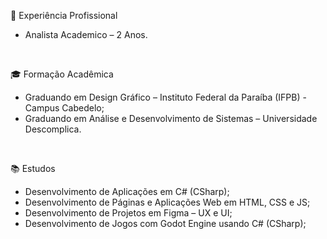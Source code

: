 💼 Experiência Profissional

- Analista Academico – 2 Anos.
<br>

🎓 Formação Acadêmica

- Graduando em Design Gráfico – Instituto Federal da Paraíba (IFPB) - Campus Cabedelo;
- Graduando em Análise e Desenvolvimento de Sistemas – Universidade Descomplica.
<br>

📚 Estudos

- Desenvolvimento de Aplicações em C# (CSharp);
- Desenvolvimento de Páginas e Aplicações Web em HTML, CSS e JS;
- Desenvolvimento de Projetos em Figma – UX e UI;
- Desenvolvimento de Jogos com Godot Engine usando C# (CSharp);

<br>
